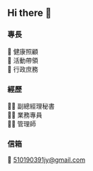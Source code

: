 ## Hi there 👋

### 專長
:dog: 健康照顧 \
:dog: 活動帶領 \
:dog: 行政庶務 

### 經歷
👩‍⚕️ 副總經理秘書 \
👩‍⚕️ 業務專員 \
👩‍⚕️ 管理師 

### 信箱
:ant: 510190391jy@gmail.com
